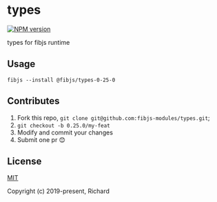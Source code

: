 # types

[![NPM version](https://img.shields.io/npm/v/@fibjs/types-0-25-0.svg)](https://www.npmjs.org/package/@fibjs/types-0-25-0)

types for fibjs runtime

## Usage

```
fibjs --install @fibjs/types-0-25-0
```

## Contributes

1. Fork this repo, `git clone git@github.com:fibjs-modules/types.git`;
2. `git checkout -b 0.25.0/my-feat`
3. Modify and commit your changes
4. Submit one pr 😊

## License

[MIT](https://opensource.org/licenses/MIT)

Copyright (c) 2019-present, Richard